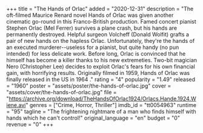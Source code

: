 +++
title = "The Hands of Orlac"
added = "2020-12-31"
description = "The oft-filmed Maurice Renard novel Hands of Orlac was given another cinematic go-round in this Franco-British production. Famed concert pianist Stephen Orlac (Mel Ferrer) survives a plane crash, but his hands are permanently destroyed. Helpful surgeon Volcheff (Donald Wolfit) grafts a pair of new hands on the hapless Orlac. Unfortunately, they're the hands of an executed murderer--useless for a pianist, but quite handy (no pun intended) for less delicate work. Before long, Orlac is convinced that he himself has become a killer thanks to his new extremeties. Two-bit magician Nero (Christopher Lee) decides to exploit Orlac's fears for his own financial gain, with horrifying results. Originally filmed in 1959, Hands of Orlac was finally released in the US in 1964 ."
rating = "4"
popularity = "1.49"
released = "1960"
poster = "assets/poster/the-hands-of-orlac.jpg"
cover = "assets/cover/the-hands-of-orlac.jpg"
file = "https://archive.org/download/TheHandsOfOrlac1924/Orlacs.Hande.1924.Wiene.avi"
genres = ["Crime, Horror, Thriller"]
imdb_id = "tt0054963"
runtime = "95"
tagline = "The frightening nightmare of a man who finds himself with hands which he can't control!"
original_language = "en"
budget = "0"
revenue = "0"
+++